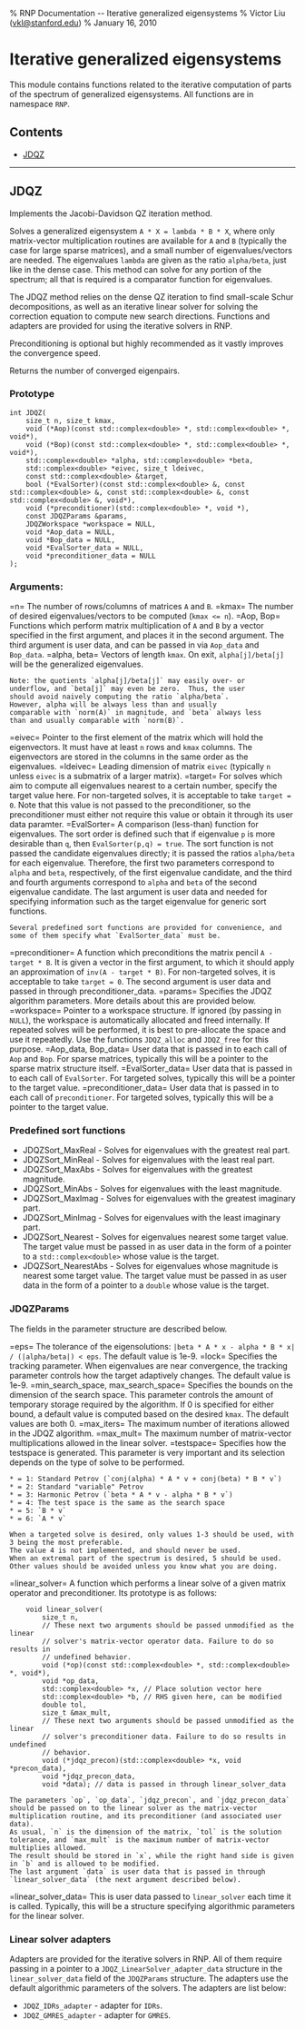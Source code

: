 % RNP Documentation -- Iterative generalized eigensystems
% Victor Liu (vkl@stanford.edu)
% January 16, 2010
<style type="text/css">
@import url(rnp.css);
</style>

# Iterative generalized eigensystems

This module contains functions related to the iterative computation of parts of the spectrum of generalized eigensystems.
All functions are in namespace `RNP`.

## Contents

* [JDQZ](#RNP_JDQZ)

---
## JDQZ<a name="RNP_JDQZ" />

Implements the Jacobi-Davidson QZ iteration method.

Solves a generalized eigensystem `A * X = lambda * B * X`, where only matrix-vector multiplication routines are available for `A` and `B` (typically the case for large sparse matrices), and a small number of eigenvalues/vectors are needed.
The eigenvalues `lambda` are given as the ratio `alpha/beta`, just like in the dense case.
This method can solve for any portion of the spectrum; all that is required is a comparator function for eigenvalues.

The JDQZ method relies on the dense QZ iteration to find small-scale Schur decompositions, as well as an iterative linear solver for solving the correction equation to compute new search directions.
Functions and adapters are provided for using the iterative solvers in RNP.

Preconditioning is optional but highly recommended as it vastly improves the convergence speed.

Returns the number of converged eigenpairs.

### Prototype

	int JDQZ(
		size_t n, size_t kmax,
		void (*Aop)(const std::complex<double> *, std::complex<double> *, void*),
		void (*Bop)(const std::complex<double> *, std::complex<double> *, void*),
		std::complex<double> *alpha, std::complex<double> *beta,
		std::complex<double> *eivec, size_t ldeivec,
		const std::complex<double> &target,
		bool (*EvalSorter)(const std::complex<double> &, const std::complex<double> &, const std::complex<double> &, const std::complex<double> &, void*),
		void (*preconditioner)(std::complex<double> *, void *),
		const JDQZParams &params,
		JDQZWorkspace *workspace = NULL,
		void *Aop_data = NULL,
		void *Bop_data = NULL,
		void *EvalSorter_data = NULL,
		void *preconditioner_data = NULL
	);

### Arguments:

=n=
	The number of rows/columns of matrices `A` and `B`.
=kmax=
	The number of desired eigenvalues/vectors to be computed (`kmax <= n`).
=Aop, Bop=
	Functions which perform matrix multiplication of `A` and `B` by a vector specified in the first argument, and places it in the second argument.
	The third argument is user data, and can be passed in via `Aop_data` and `Bop_data`.
=alpha, beta=
	Vectors of length `kmax`.
	On exit, `alpha[j]/beta[j]` will be the generalized eigenvalues.

	Note: the quotients `alpha[j]/beta[j]` may easily over- or
	underflow, and `beta[j]` may even be zero.  Thus, the user
	should avoid naively computing the ratio `alpha/beta`.
	However, alpha will be always less than and usually
	comparable with `norm(A)` in magnitude, and `beta` always less
	than and usually comparable with `norm(B)`.
=eivec=
	Pointer to the first element of the matrix which will hold the eigenvectors.
	It must have at least `n` rows and `kmax` columns. The eigenvectors are stored in the columns in the same order as the eigenvalues.
=ldeivec=
	Leading dimension of matrix `eivec` (typically `n` unless `eivec` is a submatrix of a larger matrix).
=target=
	For solves which aim to compute all eigenvalues nearest to a certain number, specify the target value here.
	For non-targeted solves, it is acceptable to take `target = 0`.
	Note that this value is not passed to the preconditioner, so the preconditioner must either not require this value or obtain it through its user data paramter.
=EvalSorter=
	A comparison (less-than) function for eigenvalues. The sort order is defined such that if eigenvalue `p` is more desirable than `q`, then `EvalSorter(p,q) = true`.
	The sort function is not passed the candidate eigenvalues directly; it is passed the ratios `alpha/beta` for each eigenvalue.
	Therefore, the first two parameters correspond to `alpha` and `beta`, respectively, of the first eigenvalue candidate, and the third and fourth arguments correspond to `alpha` and `beta` of the second eigenvalue candidate.
	The last argument is user data and needed for specifying information such as the target eigenvalue for generic sort functions.
	
	Several predefined sort functions are provided for convenience, and some of them specify what `EvalSorter_data` must be.
=preconditioner=
	A function which preconditions the matrix pencil `A - target * B`.
	It is given a vector in the first argument, to which it should apply an approximation of `inv(A - target * B)`.
	For non-targeted solves, it is acceptable to take `target = 0`.
	The second argument is user data and passed in through preconditioner_data.
=params=
	Specifies the JDQZ algorithm parameters. More details about this are provided below.
=workspace=
	Pointer to a workspace structure. If ignored (by passing in `NULL`), the workspace is automatically allocated and freed internally.
	If repeated solves will be performed, it is best to pre-allocate the space and use it repeatedly.
	Use the functions `JDQZ_alloc` and `JDQZ_free` for this purpose.
=Aop_data, Bop_data=
	User data that is passed in to each call of `Aop` and `Bop`. For sparse matrices, typically this will be a pointer to the sparse matrix structure itself.
=EvalSorter_data=
	User data that is passed in to each call of `EvalSorter`. For targeted solves, typically this will be a pointer to the target value.
=preconditioner_data=
	User data that is passed in to each call of `preconditioner`. For targeted solves, typically this will be a pointer to the target value.

### Predefined sort functions

* JDQZSort_MaxReal - Solves for eigenvalues with the greatest real part.
* JDQZSort_MinReal - Solves for eigenvalues with the least real part.
* JDQZSort_MaxAbs - Solves for eigenvalues with the greatest magnitude.
* JDQZSort_MinAbs - Solves for eigenvalues with the least magnitude.
* JDQZSort_MaxImag - Solves for eigenvalues with the greatest imaginary part.
* JDQZSort_MinImag - Solves for eigenvalues with the least imaginary part.
* JDQZSort_Nearest - Solves for eigenvalues nearest some target value. The target value must be passed in as user data in the form of a pointer to a `std::complex<double>` whose value is the target.
* JDQZSort_NearestAbs - Solves for eigenvalues whose magnitude is nearest some target value. The target value must be passed in as user data in the form of a pointer to a `double` whose value is the target.

### JDQZParams

The fields in the parameter structure are described below.

=eps=
	The tolerance of the eigensolutions: `|beta * A * x - alpha * B * x| / (|alpha/beta|) < eps`.
	The default value is 1e-9.
=lock=
	Specifies the tracking parameter.
	When eigenvalues are near convergence, the tracking parameter controls how the target adaptively changes.
	The default value is 1e-9.
=min_search_space, max_search_space=
	Specifies the bounds on the dimension of the search space.
	This parameter controls the amount of temporary storage required by the algorithm.
	If 0 is specified for either bound, a default value is computed based on the desired `kmax`.
	The default values are both 0.
=max_iters=
	The maximum number of iterations allowed in the JDQZ algorithm.
=max_mult=
	The maximum number of matrix-vector multiplications allowed in the linear solver.
=testspace=
	Specifies how the testspace is generated. This parameter is very important and its selection depends on the type of solve to be performed.
	
	* = 1: Standard Petrov (`conj(alpha) * A * v + conj(beta) * B * v`)
	* = 2: Standard "variable" Petrov
	* = 3: Harmonic Petrov (`beta * A * v - alpha * B * v`)
	* = 4: The test space is the same as the search space
	* = 5: `B * v`
	* = 6: `A * v`
	
	When a targeted solve is desired, only values 1-3 should be used, with 3 being the most preferable.
	The value 4 is not implemented, and should never be used.
	When an extremal part of the spectrum is desired, 5 should be used. Other values should be avoided unless you know what you are doing.
=linear_solver=
	A function which performs a linear solve of a given matrix operator and preconditioner.
	Its prototype is as follows:

		void linear_solver(
			size_t n,
			// These next two arguments should be passed unmodified as the linear
			// solver's matrix-vector operator data. Failure to do so results in
			// undefined behavior.
			void (*op)(const std::complex<double> *, std::complex<double> *, void*),
			void *op_data,
			std::complex<double> *x, // Place solution vector here
			std::complex<double> *b, // RHS given here, can be modified
			double tol,
			size_t &max_mult,
			// These next two arguments should be passed unmodified as the linear
			// solver's preconditioner data. Failure to do so results in undefined
			// behavior.
			void (*jdqz_precon)(std::complex<double> *x, void *precon_data),
			void *jdqz_precon_data,
			void *data); // data is passed in through linear_solver_data
	
	The parameters `op`, `op_data`, `jdqz_precon`, and `jdqz_precon_data` should be passed on to the linear solver as the matrix-vector multiplication routine, and its preconditioner (and associated user data).
	As usual, `n` is the dimension of the matrix, `tol` is the solution tolerance, and `max_mult` is the maximum number of matrix-vector multiplies allowed.
	The result should be stored in `x`, while the right hand side is given in `b` and is allowed to be modified.
	The last argument `data` is user data that is passed in through `linear_solver_data` (the next argument described below).
=linear_solver_data=
	This is user data passed to `linear_solver` each time it is called. Typically, this will be a structure specifying algorithmic parameters for the linear solver.

### Linear solver adapters

Adapters are provided for the iterative solvers in RNP.
All of them require passing in a pointer to a `JDQZ_LinearSolver_adapter_data` structure in the `linear_solver_data` field of the `JDQZParams` structure.
The adapters use the default algorithmic parameters of the solvers.
The adapters are list below:

* `JDQZ_IDRs_adapter` - adapter for `IDRs`.
* `JDQZ_GMRES_adapter` - adapter for `GMRES`.
